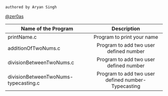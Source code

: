 ```
authored by Aryan Singh
```

[@zer0as](https://zer0as.github.io)

| Name of the Program   |      Description      |
|----------|:-------------:|
|printName.c|Program to print your name|
|additionOfTwoNums.c|Program to add two user defined number |
|divisionBetweenTwoNums.c|Program to add two user defined number|
|divisionBetweenTwoNums-typecasting.c|Program to add two user defined number-Typecasting|
